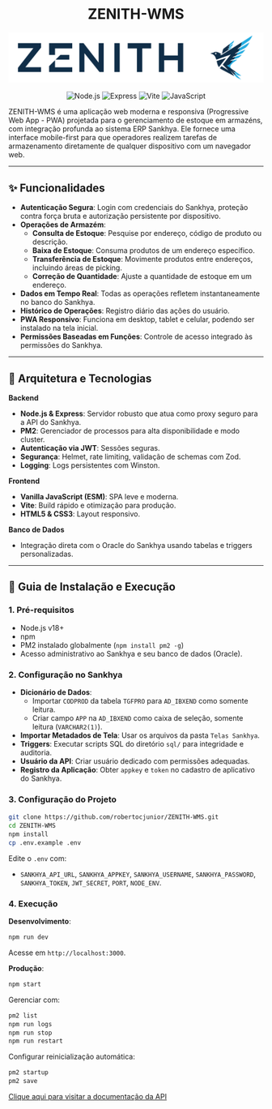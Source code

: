 <h1 align="center">ZENITH-WMS</h1>
<p align="center">
<img alt="Zenith WMS Logo" src="./docs/zenith.svg">
</p>

<p align="center">
<img alt="Node.js" src="https://img.shields.io/badge/Node.js-18.x-green?style=for-the-badge&logo=node.js">
<img alt="Express" src="https://img.shields.io/badge/Express.js-4.x-black?style=for-the-badge&logo=express">
<img alt="Vite" src="https://img.shields.io/badge/Vite-5.x-purple?style=for-the-badge&logo=vite">
<img alt="JavaScript" src="https://img.shields.io/badge/JavaScript-ES6+-yellow?style=for-the-badge&logo=javascript">
</p>

ZENITH-WMS é uma aplicação web moderna e responsiva (Progressive Web App - PWA) projetada para o gerenciamento de estoque em armazéns, com integração profunda ao sistema ERP Sankhya. Ele fornece uma interface mobile-first para que operadores realizem tarefas de armazenamento diretamente de qualquer dispositivo com um navegador web.

---

## ✨ Funcionalidades

- **Autenticação Segura**: Login com credenciais do Sankhya, proteção contra força bruta e autorização persistente por dispositivo.
- **Operações de Armazém**:
  - **Consulta de Estoque**: Pesquise por endereço, código de produto ou descrição.
  - **Baixa de Estoque**: Consuma produtos de um endereço específico.
  - **Transferência de Estoque**: Movimente produtos entre endereços, incluindo áreas de picking.
  - **Correção de Quantidade**: Ajuste a quantidade de estoque em um endereço.
- **Dados em Tempo Real**: Todas as operações refletem instantaneamente no banco do Sankhya.
- **Histórico de Operações**: Registro diário das ações do usuário.
- **PWA Responsivo**: Funciona em desktop, tablet e celular, podendo ser instalado na tela inicial.
- **Permissões Baseadas em Funções**: Controle de acesso integrado às permissões do Sankhya.

---

## 🔧 Arquitetura e Tecnologias

**Backend**
- **Node.js & Express**: Servidor robusto que atua como proxy seguro para a API do Sankhya.
- **PM2**: Gerenciador de processos para alta disponibilidade e modo cluster.
- **Autenticação via JWT**: Sessões seguras.
- **Segurança**: Helmet, rate limiting, validação de schemas com Zod.
- **Logging**: Logs persistentes com Winston.

**Frontend**
- **Vanilla JavaScript (ESM)**: SPA leve e moderna.
- **Vite**: Build rápido e otimização para produção.
- **HTML5 & CSS3**: Layout responsivo.

**Banco de Dados**
- Integração direta com o Oracle do Sankhya usando tabelas e triggers personalizadas.

---

## 🚀 Guia de Instalação e Execução

### 1. Pré-requisitos
- Node.js v18+
- npm
- PM2 instalado globalmente (`npm install pm2 -g`)
- Acesso administrativo ao Sankhya e seu banco de dados (Oracle).

### 2. Configuração no Sankhya
- **Dicionário de Dados**:
  - Importar `CODPROD` da tabela `TGFPRO` para `AD_IBXEND` como somente leitura.
  - Criar campo `APP` na `AD_IBXEND` como caixa de seleção, somente leitura (`VARCHAR2(1)`).
- **Importar Metadados de Tela**: Usar os arquivos da pasta `Telas Sankhya`.
- **Triggers**: Executar scripts SQL do diretório `sql/` para integridade e auditoria.
- **Usuário da API**: Criar usuário dedicado com permissões adequadas.
- **Registro da Aplicação**: Obter `appkey` e `token` no cadastro de aplicativo do Sankhya.

### 3. Configuração do Projeto
```bash
git clone https://github.com/robertocjunior/ZENITH-WMS.git
cd ZENITH-WMS
npm install
cp .env.example .env
```
Edite o `.env` com:
- `SANKHYA_API_URL`, `SANKHYA_APPKEY`, `SANKHYA_USERNAME`, `SANKHYA_PASSWORD`, `SANKHYA_TOKEN`, `JWT_SECRET`, `PORT`, `NODE_ENV`.

### 4. Execução

**Desenvolvimento**:
```bash
npm run dev
```
Acesse em `http://localhost:3000`.

**Produção**:
```bash
npm start
```
Gerenciar com:
```bash
pm2 list
npm run logs
npm run stop
npm run restart
```
Configurar reinicialização automática:
```bash
pm2 startup
pm2 save
```


<a href="./docs/zenith.svg">Clique aqui para visitar a documentação da API</a>
